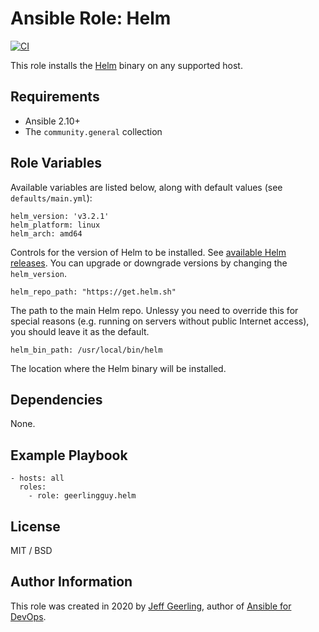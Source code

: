 # Ansible Role: Helm

[![CI](https://github.com/geerlingguy/ansible-role-helm/workflows/CI/badge.svg?event=push)](https://github.com/geerlingguy/ansible-role-helm/actions?query=workflow%3ACI)

This role installs the [Helm](https://helm.sh) binary on any supported host.

## Requirements

* Ansible 2.10+
* The ```community.general``` collection

## Role Variables

Available variables are listed below, along with default values (see `defaults/main.yml`):

    helm_version: 'v3.2.1'
    helm_platform: linux
    helm_arch: amd64

Controls for the version of Helm to be installed. See [available Helm releases](https://github.com/helm/helm/releases/). You can upgrade or downgrade versions by changing the `helm_version`.

    helm_repo_path: "https://get.helm.sh"

The path to the main Helm repo. Unlessy you need to override this for special reasons (e.g. running on servers without public Internet access), you should leave it as the default.

    helm_bin_path: /usr/local/bin/helm

The location where the Helm binary will be installed.

## Dependencies

None.

## Example Playbook

    - hosts: all
      roles:
        - role: geerlingguy.helm

## License

MIT / BSD

## Author Information

This role was created in 2020 by [Jeff Geerling](https://www.jeffgeerling.com/), author of [Ansible for DevOps](https://www.ansiblefordevops.com/).
